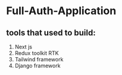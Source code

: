 # Full-Auth-Application 
## tools that used to build:
1) Next js
2) Redux toolkit RTK
3) Tailwind framework
4) Django framework
